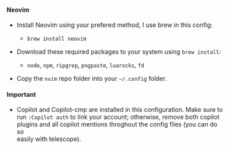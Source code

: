 #### Neovim

- Install Neovim using your prefered method, I use brew in this config:

  - `brew install neovim`

- Download these required packages to your system using `brew install`:

  - `node`, `npm`, `ripgrep`, `pngpaste`, `luarocks`, `fd`

- Copy the `nvim` repo folder into your `~/.config` folder.

#### Important

- Copilot and Copilot-cmp are installed in this configuration. Make sure to \
  run `:Copilot auth` to link your account; otherwise, remove both copilot \
  plugins and all copilot mentions throghout the config files (you can do so \
  easily with telescope).
